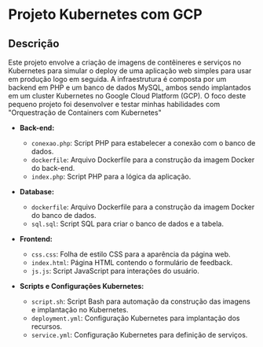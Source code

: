 # Projeto Kubernetes com GCP

## Descrição
Este projeto envolve a criação de imagens de contêineres e serviços no Kubernetes para simular o deploy de uma aplicação web simples para usar em produção logo em seguida. A infraestrutura é composta por um backend em PHP e um banco de dados MySQL, ambos sendo implantados em um cluster Kubernetes no Google Cloud Platform (GCP). O foco deste pequeno projeto foi desenvolver e testar minhas habilidades com "Orquestração de Containers com Kubernetes"

- **Back-end:**
  - `conexao.php`: Script PHP para estabelecer a conexão com o banco de dados.
  - `dockerfile`: Arquivo Dockerfile para a construção da imagem Docker do back-end.
  - `index.php`: Script PHP para a lógica da aplicação.

- **Database:**
  - `dockerfile`: Arquivo Dockerfile para a construção da imagem Docker do banco de dados.
  - `sql.sql`: Script SQL para criar o banco de dados e a tabela.

- **Frontend:**
  - `css.css`: Folha de estilo CSS para a aparência da página web.
  - `index.html`: Página HTML contendo o formulário de feedback.
  - `js.js`: Script JavaScript para interações do usuário.

- **Scripts e Configurações Kubernetes:**
  - `script.sh`: Script Bash para automação da construção das imagens e implantação no Kubernetes.
  - `deployment.yml`: Configuração Kubernetes para implantação dos recursos.
  - `service.yml`: Configuração Kubernetes para definição de serviços.